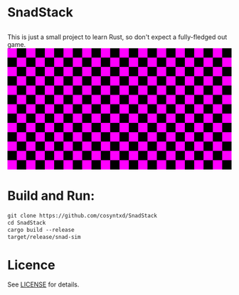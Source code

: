 # SnadStack
## 
This is just a small project to learn Rust, so don't expect a fully-fledged out game.
![placeholder image](placeholder.png)

# Build and Run:
```properties
git clone https://github.com/cosyntxd/SnadStack
cd SnadStack
cargo build --release
target/release/snad-sim
```
# Licence
See [LICENSE](LICENSE) for details.